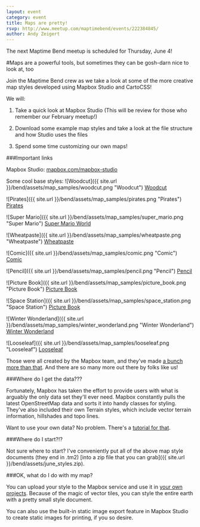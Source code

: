 ```yaml
---
layout: event
category: event
title: Maps are pretty!
rsvp: http://www.meetup.com/maptimebend/events/222384845/
author: Andy Zeigert
---
```


The next Maptime Bend meetup is scheduled for Thursday, June 4!

#Maps are a powerful tools, but sometimes they can be gosh-darn nice to look at, too
 
Join the Maptime Bend crew as we take a look at some of the more creative map styles developed using Mapbox Studio and CartoCSS!

We will: 

1. Take a quick look at Mapbox Studio (This will be review for those who remember our February meetup!)

2. Download some example map styles and take a look at the file structure and how Studio uses the files

3. Spend some time customizing our own maps! 

###Important links

Mapbox Studio: [mapbox.com/mapbox-studio](https://www.mapbox.com/mapbox-studio/)

Some cool base styles:
![Woodcut]({{ site.url }}/bend/assets/map_samples/woodcut.png "Woodcut")
[Woodcut](https://github.com/mapbox/mapbox-studio-woodcut.tm2)

![Pirates]({{ site.url }}/bend/assets/map_samples/pirates.png "Pirates")
[Pirates](https://github.com/mapbox/mapbox-studio-pirates.tm2)

![Super Mario]({{ site.url }}/bend/assets/map_samples/super_mario.png "Super Mario")
[Super Mario World](https://github.com/mapbox/super-mario-world.tm2)

![Wheatpaste]({{ site.url }}/bend/assets/map_samples/wheatpaste.png "Wheatpaste")
[Wheatpaste](https://github.com/mapbox/mapbox-studio-wheatpaste.tm2)

![Comic]({{ site.url }}/bend/assets/map_samples/comic.png "Comic")
[Comic](https://github.com/mapbox/mapbox-studio-comic.tm2)

![Pencil]({{ site.url }}/bend/assets/map_samples/pencil.png "Pencil")
[Pencil](https://github.com/mapbox/mapbox-studio-pencil.tm2)

![Picture Book]({{ site.url }}/bend/assets/map_samples/picture_book.png "Picture Book")
[Picture Book](https://github.com/mapbox/mapbox-studio-picture-book.tm2)

![Space Station]({{ site.url }}/bend/assets/map_samples/space_station.png "Space Station")
[Picture Book](https://github.com/mapbox/mapbox-studio-space-station.tm2)

![Winter Wonderland]({{ site.url }}/bend/assets/map_samples/winter_wonderland.png "Winter Wonderland")
[Winter Wonderland](https://github.com/mapbox/mapbox-studio-winter-wonderland.tm2)

![Looseleaf]({{ site.url }}/bend/assets/map_samples/looseleaf.png "Looseleaf")
[Looseleaf](https://github.com/mapbox/mapbox-studio-looseleaf.tm2)

Those were all created by the Mapbox team, and they've made [a bunch more than that](https://github.com/mapbox?page=2&query=.tm2&utf8=✓). And there are so many more out there by folks like us!

###Where do I get the data???

Fortunately, Mapbox has taken the effort to provide users with what is arguably the only data set they'll ever need. Mapbox constantly pulls the latest OpenStreetMap data and sorts it into handy classes for styling. They've also included their own Terrain styles, which include vector terrain information, hillshades and topo lines.

Want to use your own data? No problem. There's a [tutorial for that](https://www.mapbox.com/guides/source-quickstart/).

###Where do I start?!?

Not sure where to start? I've conveniently put all of the above map style documents (they end in .tm2) [into a zip file that you can grab]({{ site.url }}/bend/assets/june_styles.zip).

###OK, what do I do with my map?

You can upload your style to the Mapbox service and use it in [your own projects](https://www.mapbox.com/mapbox.js/api/v2.1.9/). Because of the magic of vector tiles, you can style the entire earth with a pretty small style document.

You can also use the built-in static image export feature in Mapbox Studio to create static images for printing, if you so desire.